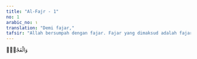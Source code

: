 ```yaml
---
title: "Al-Fajr - 1"
no: 1
arabic_no: ١
translation: "Demi fajar,"
tafsir: "Allah bersumpah dengan fajar. Fajar yang dimaksud adalah fajar yaumun-nahr (hari penyembelihan kurban), yaitu tanggal 10 Zulhijah, karena ayat berikutnya membicarakan \"malam yang sepuluh\", yaitu sepuluh hari pertama bulan itu. Akan tetapi, ada yang berpendapat bahwa fajar yang dimaksud adalah fajar setiap hari yang mulai menyingsing yang menandakan malam sudah berakhir dan siang sudah dimulai. Ada pula yang berpendapat bahwa fajar itu adalah fajar 1 Muharram sebagai awal tahun, atau fajar 1 Zulhijah sebagai bulan pelaksanaan ibadah haji."
---
```


وَالْفَجْرِۙ
